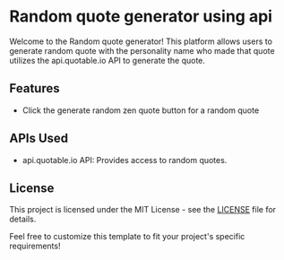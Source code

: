 # Random quote generator using api 
Welcome to the Random quote generator! This platform allows users to generate random quote with the personality name who made that quote
utilizes the api.quotable.io API to generate the quote.

## Features
- Click the generate random zen quote button for a random quote


## APIs Used
- api.quotable.io API: Provides access to random quotes.

## License
This project is licensed under the MIT License - see the [LICENSE](https://github.com/Balajiprasath107/Zen-quotes/blob/main/LICENSE) file for details.

Feel free to customize this template to fit your project's specific requirements!
